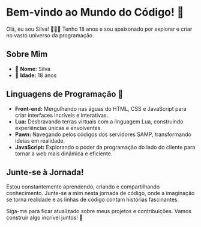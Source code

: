 # Bem-vindo ao Mundo do Código! 👋

Olá, eu sou Silva! 👨‍💻✨ Tenho 18 anos e sou apaixonado por explorar e criar no vasto universo da programação.

## Sobre Mim

- 👤 **Nome:** Silva
- 🎂 **Idade:** 18 anos

## Linguagens de Programação 🚀

- **Front-end:** Mergulhando nas águas do HTML, CSS e JavaScript para criar interfaces incríveis e interativas.
- **Lua:** Desbravando terras virtuais com a linguagem Lua, construindo experiências únicas e envolventes.
- **Pawn:** Navegando pelos códigos dos servidores SAMP, transformando ideias em realidade.
- **JavaScript:** Explorando o poder da programação do lado do cliente para tornar a web mais dinâmica e eficiente.

## Junte-se à Jornada!

Estou constantemente aprendendo, criando e compartilhando conhecimento. Junte-se a mim nesta jornada de código, onde a imaginação se torna realidade e as linhas de código contam histórias fascinantes.

Siga-me para ficar atualizado sobre meus projetos e contribuições. Vamos construir algo incrível juntos! 🚀
